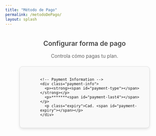 ```yaml
---
title: "Método de Pago"
permalink: /metodoDePago/
layout: splash
---
```


<style>
/* Container styling */
.wrap {
    max-width: 800px;
    margin: 3em auto;
    padding: 0 20px;
}

/* Title and info styling */
.wrap h2 {
    text-align: center;
    color: #444;
    font-weight: 600;
}

.wrap p {
    text-align: center;
    color: #666;
    margin-bottom: 1.5em;
    font-size: 1.1em;
}

/* Payment details box styling */
.payment-details {
    padding: 20px;
    border: 1px solid #ddd;
    border-radius: 10px;
    background: #f9f9f9;
    display: flex;
    align-items: center;
    justify-content: flex-start;
    gap: 15px;
    box-shadow: 0 4px 8px rgba(0, 0, 0, 0.1);
    max-width: 80%;
    margin: auto;
    transition: box-shadow 0.3s;
}

.payment-details:hover {
    box-shadow: 0 6px 12px rgba(0, 0, 0, 0.15);
}

/* Icon styling */
.payment-icon {
    width: 40px;
    height: 40px;
    border-radius: 5px;
    background-size: cover;
    background-position: center;
    background-repeat: no-repeat;
}

/* Payment text styling */
.payment-info {
    display: flex;
    flex-direction: column;
    gap: 5px;
}

.payment-info p {
    margin: 0;
    color: #444;
    font-size: 1.1em;
}

.payment-info .expiry {
    color: #888;
    font-size: 0.9em;
}

.boton {
    display: inline-block;
    padding: 12px 25px;
    color: #222;
    background: #fff;
    border: 1px solid #ddd;
    border-radius: 6px;
    font-size: 1em;
    text-align: center;
    cursor: pointer;
    margin-top: 20px;
    transition: background-color 0.2s, border-color 0.2s;
}

.boton:hover {
    background-color: #eee;
    border-color: #ccc;
}
</style>

<div class="wrap">
  <h2>Configurar forma de pago</h2>
  <p>Controla cómo pagas tu plan.</p>

  <div class="payment-details">
    <!-- Placeholder for payment icon -->
    <div class="payment-icon" id="payment-icon"></div>

    <!-- Payment Information -->
    <div class="payment-info">
      <p><strong><span id="payment-type"></span></strong></p>
      <p>*******<span id="payment-last4"></span></p>
      <p class="expiry">Cad. <span id="payment-expiry"></span></p>
    </div>
  </div>
</div>

<script>
  function fetchPaymentMethod(email) {
    fetch('/.netlify/functions/server', {
      method: 'POST',
      headers: {
        'Content-Type': 'application/json'
      },
      body: JSON.stringify({ action: 'get_payment_method', email: email })
    })
    .then(response => response.json())
    .then(data => {
      if (data && data.paymentMethod) {
        const paymentTypeElement = document.getElementById('payment-type');
        const paymentLast4Element = document.getElementById('payment-last4');
        const paymentExpiryElement = document.getElementById('payment-expiry');
        const paymentIconElement = document.getElementById('payment-icon');

        const brand = data.paymentMethod.card.brand || 'Desconocido';
        paymentTypeElement.textContent = brand;
        paymentLast4Element.textContent = data.paymentMethod.card.last4;
        paymentExpiryElement.textContent = data.paymentMethod.card.exp_month + '/' + data.paymentMethod.card.exp_year;

        // Map brand to icon URL or default icon
        const icons = {
          'Visa': 'url(/path-to-icons/visa-icon.png)',
          'MasterCard': 'url(/path-to-icons/mastercard-icon.png)',
          'American Express': 'url(/path-to-icons/amex-icon.png)',
          'Desconocido': 'url(/path-to-icons/default-icon.png)'
        };
        
        paymentIconElement.style.backgroundImage = icons[brand] || icons['Desconocido'];
      } else {
        console.error('Error fetching payment method:', data.error);
      }
    })
    .catch(error => console.error('Error:', error));
  }

  netlifyIdentity.on('login', user => {
    fetchPaymentMethod(user.email);
  });
</script>
